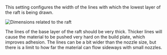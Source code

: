 This setting configures the width of the lines with which the lowest layer of the raft is being drawn.

![Dimensions related to the raft](../../../articles/images/raft_dimensions.svg)

The lines of the base layer of the raft should be very thick. Thicker lines will cause the material to be pushed very hard on the build plate, which improves adhesion. The lines can be a bit wider than the nozzle size, but there is a limit to how far the material can flow sideways with small nozzles.